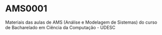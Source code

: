 # AMS0001
Materiais das aulas de AMS (Análise e Modelagem de Sistemas) do curso de Bacharelado em Ciência da Computação - UDESC
